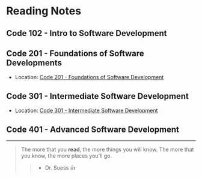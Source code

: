 # Reading Notes

## Code 102 - Intro to Software Development

## Code 201 - Foundations of Software Developments
* Location: [Code 201 - Foundations of Software Development](./201%20Reading%20Notes/)

## Code 301 - Intermediate Software Development
* Location: [Code 301 - Intermediate Software Development](./301%20Reading%20Notes/)

## Code 401 - Advanced Software Development

__________________________________________________________________

> The more that you **read**, the more things you will know. The more that you know, the more places you'll go. 
>> - Dr. Suess :+1:
